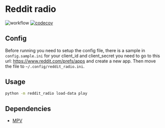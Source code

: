 # Reddit radio

![workflow](https://github.com/martini97/reddit_radio/actions/workflows/ci.yaml/badge.svg)
[![codecov](https://codecov.io/gh/martini97/reddit_radio/branch/main/graph/badge.svg)](https://codecov.io/gh/martini97/reddit_radio)

## Config

Before running you need to setup the config file, there is a sample in
`config.sample.ini` for your client\_id and client\_secret you need to go to this
url: https://www.reddit.com/prefs/apps and create a new app. Then move the file to
`~/.config/reddit_radio.ini`.

## Usage

```sh
python -m reddit_radio load-data play
```

## Dependencies

+ [MPV](https://mpv.io/)
